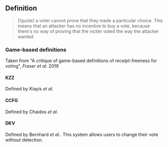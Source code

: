 ## Definition
>[!quote] a voter cannot prove that they made a particular choice. This means that an attacker has no incentive to buy a vote, because there's no way of proving that the victim voted the way the attacker wanted

### Game-based definitions
Taken from "A critique of game-based definitions of receipt-freeness for voting", *Fraser et al.* 2019
#### KZZ
Defined by Kiayis *et al.*

#### CCFG
Defined by Chaidos *et al.*

#### DKV
Defined by Bernhard *et al.*. This system allows users to change their vote without detection.